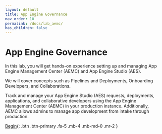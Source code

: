 ```yaml
---
layout: default
title: App Engine Governance
nav_order: 10
permalink: /docs/lab_aemc/
has_children: false
---
```


# App Engine Governance

In this lab, you will get hands-on experience setting up and managing App Engine Management Center (AEMC) and App Engine Studio (AES).

We will cover concepts such as Pipelines and Deployments, Onboarding Developers, and Collaborations.

Track and manage your App Engine Studio (AES) requests, deployments, applications, and collaborative developers using the App Engine Management Center (AEMC) in your production instance. Additionally, AEMC allows admins to manage app development from intake through production.

<!--[Begin][GuideLink]{: target="_blank" .btn .btn-primary .fs-5 .mb-4 .mb-md-0 .mr-2 }-->
[Begin][GuideLink]{: .btn .btn-primary .fs-5 .mb-4 .mb-md-0 .mr-2 }

[GuideLink]: https://creatorworkflowsnow.github.io/lab_aemc/